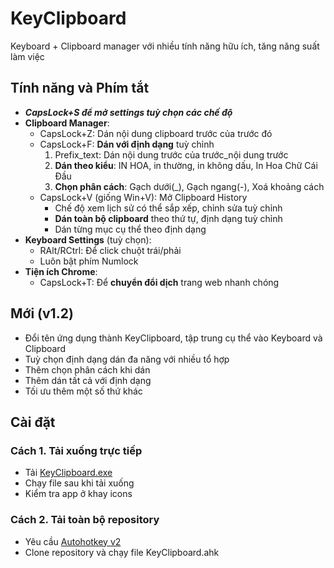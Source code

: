# KeyClipboard

Keyboard + Clipboard manager với nhiều tính năng hữu ích, tăng năng suất làm việc

## Tính năng và Phím tắt

- ***CapsLock+S để mở settings tuỳ chọn các chế độ***
- **Clipboard Manager**:
    - CapsLock+Z: Dán nội dung clipboard trước của trước đó
    - CapsLock+F: **Dán với định dạng** tuỳ chỉnh
        1. Prefix_text: Dán nội dung trước của trước_nội dung trước
        2. **Dán theo kiểu**: IN HOA, in thường, in không dấu, In Hoa Chữ Cái Đầu
        3. **Chọn phân cách**: Gạch dưới(_), Gạch ngang(-), Xoá khoảng cách
    - CapsLock+V (giống Win+V): Mở Clipboard History
        - Chế độ xem lịch sử có thể sắp xếp, chỉnh sửa tuỳ chỉnh
        - **Dán toàn bộ clipboard** theo thứ tự, định dạng tuỳ chỉnh
        - Dán từng mục cụ thể theo định dạng
- **Keyboard Settings** (tuỳ chọn):
    - RAlt/RCtrl: Để click chuột trái/phải
    - Luôn bật phím Numlock
- **Tiện ích Chrome**: 
    - CapsLock+T: Để **chuyển đổi dịch** trang web nhanh chóng
 
## Mới (v1.2)
- Đổi tên ứng dụng thành KeyClipboard, tập trung cụ thể vào Keyboard và Clipboard
- Tuỳ chọn định dạng dán đa năng với nhiều tổ hợp
- Thêm chọn phân cách khi dán
- Thêm dán tất cả với định dạng
- Tối ưu thêm một số thứ khác

## Cài đặt

### Cách 1. Tải xuống trực tiếp

- Tải [KeyClipboard.exe](https://github.com/nvbangg/KeyClipboard/releases/latest)
- Chạy file sau khi tải xuống
- Kiểm tra app ở khay icons
    
### Cách 2. Tải toàn bộ repository

- Yêu cầu [Autohotkey v2](https://www.autohotkey.com)
- Clone repository và chạy file KeyClipboard.ahk

